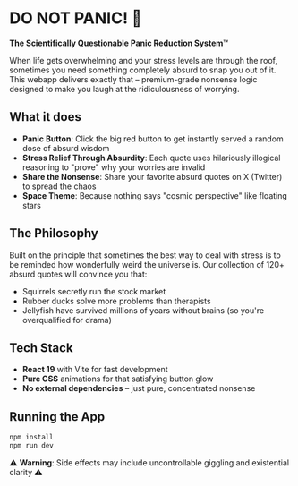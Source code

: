 # DO NOT PANIC! 🚨

**The Scientifically Questionable Panic Reduction System™**

When life gets overwhelming and your stress levels are through the roof, sometimes you need something completely absurd to snap you out of it. This webapp delivers exactly that – premium-grade nonsense logic designed to make you laugh at the ridiculousness of worrying.

## What it does

- **Panic Button**: Click the big red button to get instantly served a random dose of absurd wisdom
- **Stress Relief Through Absurdity**: Each quote uses hilariously illogical reasoning to "prove" why your worries are invalid
- **Share the Nonsense**: Share your favorite absurd quotes on X (Twitter) to spread the chaos
- **Space Theme**: Because nothing says "cosmic perspective" like floating stars

## The Philosophy

Built on the principle that sometimes the best way to deal with stress is to be reminded how wonderfully weird the universe is. Our collection of 120+ absurd quotes will convince you that:
- Squirrels secretly run the stock market
- Rubber ducks solve more problems than therapists
- Jellyfish have survived millions of years without brains (so you're overqualified for drama)

## Tech Stack

- **React 19** with Vite for fast development
- **Pure CSS** animations for that satisfying button glow
- **No external dependencies** – just pure, concentrated nonsense

## Running the App

```bash
npm install
npm run dev
```

⚠️ **Warning**: Side effects may include uncontrollable giggling and existential clarity ⚠️
